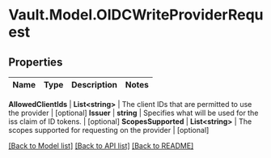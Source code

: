 # Vault.Model.OIDCWriteProviderRequest

## Properties

Name | Type | Description | Notes
------------ | ------------- | ------------- | -------------

**AllowedClientIds** | **List&lt;string&gt;** | The client IDs that are permitted to use the provider | [optional] **Issuer** | **string** | Specifies what will be used for the iss claim of ID tokens. | [optional] **ScopesSupported** | **List&lt;string&gt;** | The scopes supported for requesting on the provider | [optional] 

[[Back to Model list]](../README.md#documentation-for-models) [[Back to API list]](../README.md#documentation-for-api-endpoints) [[Back to README]](../README.md)

